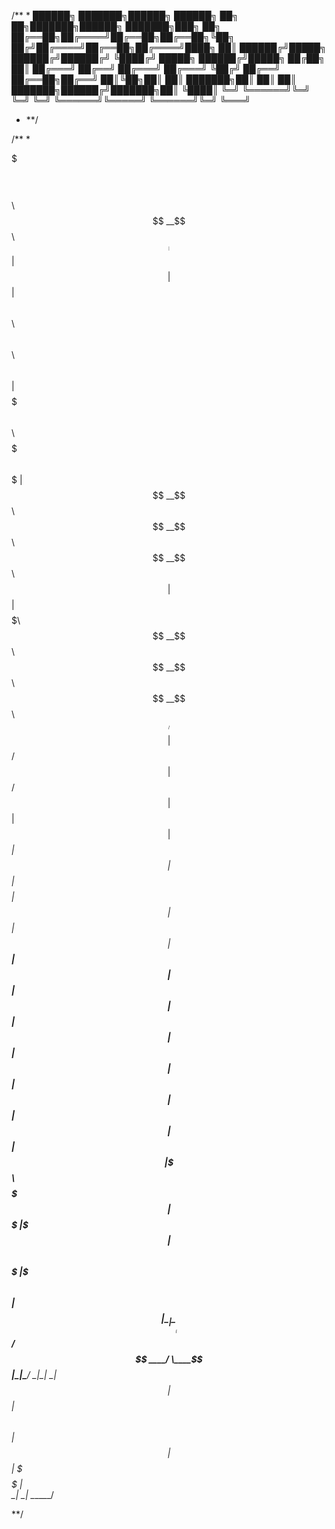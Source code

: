 /**
 * 
██████╗ ███████╗██████╗ ██████╗ ██╗   ██╗███████╗██████╗ ███████╗███╗   ██╗
██╔══██╗██╔════╝██╔══██╗██╔══██╗╚██╗ ██╔╝██╔════╝██╔══██╗██╔════╝████╗  ██║
██████╔╝█████╗  ██████╔╝██████╔╝ ╚████╔╝ █████╗  ██████╔╝█████╗  ██╔██╗ ██║
██╔═══╝ ██╔══╝  ██╔═══╝ ██╔═══╝   ╚██╔╝  ██╔══╝  ██╔══██╗██╔══╝  ██║╚██╗██║
██║     ███████╗██║     ██║        ██║   ███████╗██████╔╝███████╗██║ ╚████║
╚═╝     ╚══════╝╚═╝     ╚═╝        ╚═╝   ╚══════╝╚═════╝ ╚══════╝╚═╝  ╚═══╝
                                                                            
 * **/

 
/**
 * 

$$$$$$$\                                          $$$$$$$$\ $$\                           
$$  __$$\                                         $$  _____|$$ |                          
$$ |  $$ | $$$$$$\   $$$$$$\   $$$$$$\  $$\   $$\ $$ |      $$$$$$$\   $$$$$$\  $$$$$$$\  
$$$$$$$  |$$  __$$\ $$  __$$\ $$  __$$\ $$ |  $$ |$$$$$\    $$  __$$\ $$  __$$\ $$  __$$\ 
$$  ____/ $$$$$$$$ |$$ /  $$ |$$ /  $$ |$$ |  $$ |$$  __|   $$ |  $$ |$$$$$$$$ |$$ |  $$ |
$$ |      $$   ____|$$ |  $$ |$$ |  $$ |$$ |  $$ |$$ |      $$ |  $$ |$$   ____|$$ |  $$ |
$$ |      \$$$$$$$\ $$$$$$$  |$$$$$$$  |\$$$$$$$ |$$$$$$$$\ $$$$$$$  |\$$$$$$$\ $$ |  $$ |
\__|       \_______|$$  ____/ $$  ____/  \____$$ |\________|\_______/  \_______|\__|  \__|
                    $$ |      $$ |      $$\   $$ |                                        
                    $$ |      $$ |      \$$$$$$  |                                        
                    \__|      \__|       \______/                                         
                                                                            
**/
